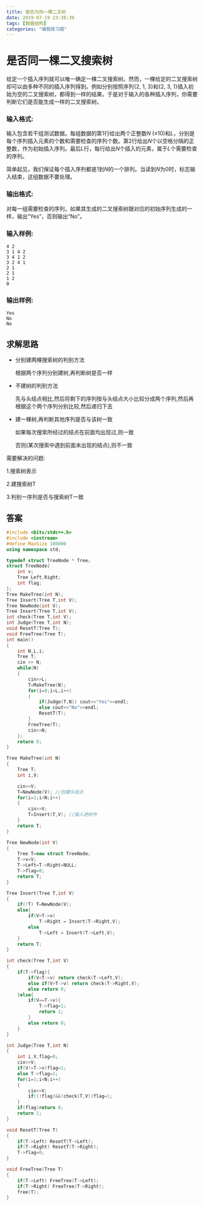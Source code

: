 ```yaml
---
title: 是否为同一棵二叉树
date: 2019-07-19 23:38:39
tags: [数据结构]
categories: "编程练习题" 
---
```


# **是否同一棵二叉搜索树** 

给定一个插入序列就可以唯一确定一棵二叉搜索树。然而，一棵给定的二叉搜索树却可以由多种不同的插入序列得到。例如分别按照序列{2, 1, 3}和{2, 3, 1}插入初始为空的二叉搜索树，都得到一样的结果。于是对于输入的各种插入序列，你需要判断它们是否能生成一样的二叉搜索树。

### 输入格式:

输入包含若干组测试数据。每组数据的第1行给出两个正整数*N* (≤10)和*L*，分别是每个序列插入元素的个数和需要检查的序列个数。第2行给出*N*个以空格分隔的正整数，作为初始插入序列。最后*L*行，每行给出*N*个插入的元素，属于*L*个需要检查的序列。

简单起见，我们保证每个插入序列都是1到*N*的一个排列。当读到*N*为0时，标志输入结束，这组数据不要处理。

### 输出格式:

对每一组需要检查的序列，如果其生成的二叉搜索树跟对应的初始序列生成的一样，输出“Yes”，否则输出“No”。

### 输入样例:

```in
4 2
3 1 4 2
3 4 1 2
3 2 4 1
2 1
2 1
1 2
0
```

### 输出样例:

```out
Yes
No
No
```

## 求解思路

- 分别建两棵搜索树的判别方法

  根据两个序列分别建树,再判断树是否一样

- 不建树的判别方法

  先与头结点相比,然后将剩下的序列按与头结点大小比较分成两个序列,然后再根据这个两个序列分别比较,然后递归下去

- 建一棵树,再判断其他序列是否与该树一致

  如果每次搜索所经过的结点在前面均出现过,则一致

  否则(某次搜索中遇到前面未出现的结点),则不一致

需要解决的问题:

1.搜索树表示

2.建搜索树T

3.判别一序列是否与搜索树T一致

## 答案

```c++
#include <bits/stdc++.h>
#include <iostream>
#define MaxSize 100000
using namespace std;

typedef struct TreeNode * Tree;
struct TreeNode{
    int v;
    Tree Left,Right;
    int flag;
};
Tree MakeTree(int N);
Tree Insert(Tree T,int V);
Tree NewNode(int V);
Tree Insert(Tree T,int V);
int check(Tree T,int V);
int Judge(Tree T,int N);
void ResetT(Tree T);
void FreeTree(Tree T);
int main()
{
    int N,L,i;
    Tree T;
    cin >> N;
    while(N)
    {
        cin>>L;
        T=MakeTree(N);
        for(i=0;i<L;i++)
        {
            if(Judge(T,N)) cout<<"Yes"<<endl;
            else cout<<"No"<<endl;
            ResetT(T);
        }
        FreeTree(T);
        cin>>N;
    };
    return 0;
}

Tree MakeTree(int N)
{
    Tree T;
    int i,V;

    cin>>V;
    T=NewNode(V); //创建头结点
    for(i=1;i<N;i++)
    {
        cin>>V;
        T=Insert(T,V); //插入进树中
    }
    return T;
}

Tree NewNode(int V)
{
    Tree T=new struct TreeNode;
    T->v=V;
    T->Left=T->Right=NULL;
    T->flag=0;
    return T;
}

Tree Insert(Tree T,int V)
{
    if(!T) T=NewNode(V);
    else{
        if(V>T->v)
            T->Right = Insert(T->Right,V);
        else
            T->Left = Insert(T->Left,V);
    }
    return T;
}

int check(Tree T,int V)
{
    if(T->flag){
        if(V<T->v) return check(T->Left,V);
        else if(V>T->v) return check(T->Right,V);
        else return 0;
    }else{
        if(V==T->v){
            T->flag=1;
            return 1;
        }
        else return 0;
    }
}

int Judge(Tree T,int N)
{
    int i,V,flag=0;
    cin>>V;
    if(V!=T->v)flag=1;
    else T->flag=1;
    for(i=1;i<N;i++)
    {
        cin>>V;
        if((!flag)&&!check(T,V))flag=1;
    }
    if(flag)return 0;
    return 1;
}

void ResetT(Tree T)
{
    if(T->Left) ResetT(T->Left);
    if(T->Right) ResetT(T->Right);
    T->flag=0;
}

void FreeTree(Tree T)
{
    if(T->Left) FreeTree(T->Left);
    if(T->Right) FreeTree(T->Right);
    free(T);
}

```